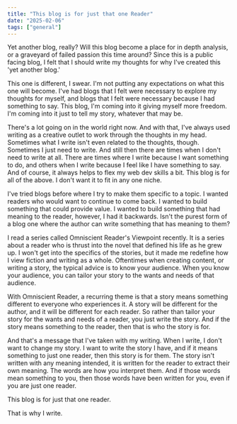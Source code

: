 ```yaml
---
title: "This blog is for just that one Reader"
date: "2025-02-06"
tags: ["general"]
---
```

Yet another blog, really? Will this blog become a place for in depth analysis, or a graveyard of failed passion this time around? Since this is a public facing blog, I felt that I should write my thoughts for why I've created this 'yet another blog.'

This one is different, I swear. I'm not putting any expectations on what this one will become. I've had blogs that I felt were necessary to explore my thoughts for myself, and blogs that I felt were necessary because I had something to say. This blog, I'm coming into it giving myself more freedom. I'm coming into it just to tell my story, whatever that may be.

There's a lot going on in the world right now. And with that, I've always used writing as a creative outlet to work through the thoughts in my head. Sometimes what I write isn't even related to the thoughts, though. Sometimes I just need to write. And still then there are times when I don't need to write at all. There are times where I write because I want something to do, and others when I write because I feel like I have something to say. And of course, it always helps to flex my web dev skills a bit. This blog is for all of the above. I don't want it to fit in any one niche.

I've tried blogs before where I try to make them specific to a topic. I wanted readers who would want to continue to come back. I wanted to build something that could provide value. I wanted to build something that had meaning to the reader, however, I had it backwards. Isn't the purest form of a blog one where the author can write something that has meaning to them?

I read a series called Omniscient Reader's Viewpoint recently. It is a series about a reader who is thrust into the novel that defined his life as he grew up. I won't get into the specifics of the stories, but it made me redefine how I view fiction and writing as a whole. Oftentimes when creating content, or writing a story, the typical advice is to know your audience. When you know your audience, you can tailor your story to the wants and needs of that audience.

With Omniscient Reader, a recurring theme is that a story means something different to everyone who experiences it. A story will be different for the author, and it will be different for each reader. So rather than tailor your story for the wants and needs of a reader, you just write the story. And if the story means something to the reader, then that is who the story is for.

And that's a message that I've taken with my writing. When I write, I don't want to change my story. I want to write the story I have, and if it means something to just one reader, then this story is for them. The story isn't written with any meaning intended, it is written for the reader to extract their own meaning. The words are how you interpret them. And if those words mean something to you, then those words have been written for you, even if you are just one reader.

This blog is for just that one reader.

That is why I write.
